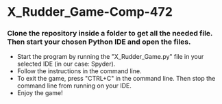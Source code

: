 # X_Rudder_Game-Comp-472

### Clone the repository inside a folder to get all the needed file. Then start your chosen Python IDE and open the files.

- Start the program by running the "X_Rudder_Game.py" file in your selected IDE (in our case: Spyder).
- Follow the instructions in the command line.
- To exit the game, press "CTRL+C" in the command line. Then stop the command line from running on your IDE.
- Enjoy the game!

